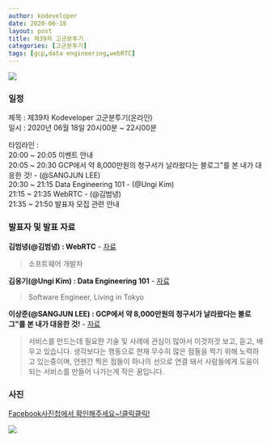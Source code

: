 ```yaml
---
author: kodeveloper
date: 2020-06-18
layout: post
title: 제39차 고군분투기
categories: [고군분투기]
tags: [gcp,data engineering,webRTC]
---
```


![](https://scontent-itm1-1.xx.fbcdn.net/v/t1.0-9/104294507_2980482338687645_865792439415068607_o.jpg?_nc_cat=109&_nc_sid=a83260&_nc_ohc=MJXlbjV2v8YAX_XubwX&_nc_ht=scontent-itm1-1.xx&oh=7d5be11015255838d86903afe50e98b6&oe=5F1209B2)

### 일정

제목 : 제39차 Kodeveloper 고군분투기(온라인)  
일시 : 2020년 06월 18일 20시00분 ~ 22시00분   

타임라인 :   
20:00 ~ 20:05 이벤트 안내   
20:05 ~ 20:30 GCP에서 약 8,000만원의 청구서가 날라왔다는 블로그"를 본 내가 대응한 것! - (@SANGJUN LEE)   
20:30 ~ 21:15 Data Engineering 101 - (@Ungi Kim)   
21:15 ~ 21:35 WebRTC - (@김범녕)   
21:35 ~ 21:50 발표자 모집 관련 안내   

### 발표자 및 발표 자료

**김범녕(@김범녕) : WebRTC** - [자료](https://docs.google.com/presentation/d/1pObFjrUqtB65JVgTGhINg5hvKOOL4y2LCb_yPaS0mOQ/edit?usp=sharing)
> 소프트웨어 개발자 


**김웅기(@Ungi Kim) : Data Engineering 101** - [자료](https://drive.google.com/file/d/1ICjYNSf5CgyYPujsyUqtIpHCaZ2gR6S6/view)
> Software Engineer, Living in Tokyo


**이상준(@SANGJUN LEE) : GCP에서 약 8,000만원의 청구서가 날라왔다는 블로그"를 본 내가 대응한 것!** - [자료](https://docs.google.com/presentation/d/1ZL6yNc5MCWLqZfkzxveKEuYClGnuNSp7L7A1z-xISsc/edit?usp=sharing)
> 서비스를 만드는데 필요한 기술 및 사례에 관심이 많아서 이것저것 보고, 듣고, 배우고 있습니다. 생각보다는 행동으로 현재 무수히 많은 점들을 찍기 위해 노력하고 있는중이며, 언젠간 찍은 점들이 하나의 선으로 연결 돼서 사람들에게 도움이 되는 서비스를 만들어 나가는게 작은 꿈입니다.


### 사진

[Facebook사진첩에서 확인해주세요~!클릭클릭!](https://www.facebook.com/media/set/?set=oa.2667794510131944&type=3)

![](https://scontent-itm1-1.xx.fbcdn.net/v/t1.0-9/103333252_2980195718716307_6059003269774239632_o.jpg?_nc_cat=111&_nc_sid=a83260&_nc_ohc=OsJqoQ7WUf0AX-_4-7t&_nc_ht=scontent-itm1-1.xx&oh=da0632c71410489c3ad956f190e0f41b&oe=5F152004)
